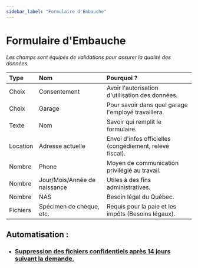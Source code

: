```yaml
---
sidebar_label: "Formulaire d'Embauche"
---
```


# Formulaire d'Embauche

*Les champs sont équipés de validations pour assurer la qualité des données.*

| Type     | Nom                  | Pourquoi ?                                                  |
| :------- | :------------------- | :---------------------------------------------------------- |
| Choix    | Consentement         | Avoir l'autorisation d'utilisation des données.             |
| Choix    | Garage               | Pour savoir dans quel garage l'employé travaillera.            |
| Texte    | Nom                  | Savoir qui remplit le formulaire.                           |
| Location | Adresse actuelle     | Envoi d'infos officielles (congédiement, relevé fiscal).    |
| Nombre   | Phone                | Moyen de communication privilégié au travail.               |
| Nombre   | Jour/Mois/Année de naissance | Utiles à des fins administratives.                          |
| Nombre   | NAS                  | Besoin légal du Québec.                                     |
| Fichiers | Spécimen de chèque, etc. | Requis pour la paie et les impôts (Besoins légaux).         |

## **Automatisation** :
* ### [Suppression des fichiers confidentiels après 14 jours suivant la demande.](/docs/flows/embauche)